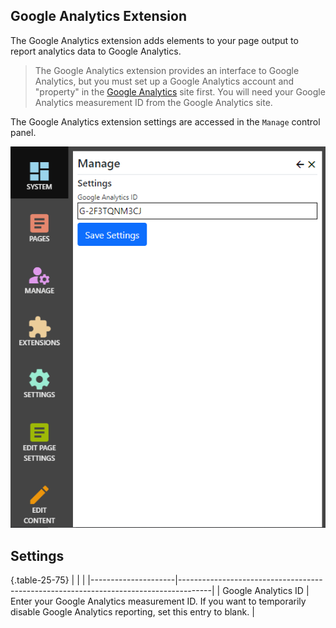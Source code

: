 ## Google Analytics Extension
The Google Analytics extension adds elements to your page output to report analytics data to Google Analytics.

> The Google Analytics extension provides an interface to Google Analytics, but you must set up a Google Analytics account and 
"property" in the [Google Analytics](https://analytics.google.com) site first.  You will need your Google Analytics measurement 
ID from the Google Analytics site.

The Google Analytics extension settings are accessed in the `Manage` control panel.

![Google Analytics Settings](GoogleAnalytics.png)

## Settings

{.table-25-75}
|                     |                                                                                      |
|---------------------|--------------------------------------------------------------------------------------|
| Google Analytics ID | Enter your Google Analytics measurement ID.  If you want to temporarily disable Google Analytics reporting, set this entry to blank.  |
